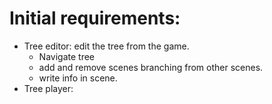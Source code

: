 # Initial requirements:
- Tree editor: edit the tree from the game.
  - Navigate tree
  - add and remove scenes branching from other scenes.
  - write info in scene.
- Tree player:
